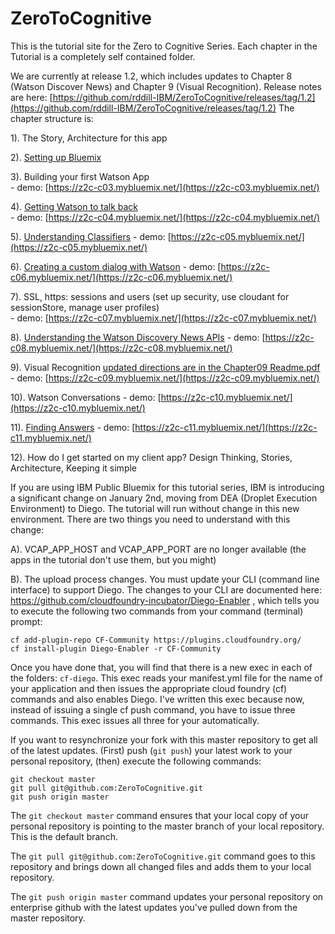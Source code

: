 # ZeroToCognitive

This is the tutorial site for the Zero to Cognitive Series. Each chapter in the Tutorial is a completely self contained folder. 

We are currently at release 1.2, which includes updates to Chapter 8 (Watson Discover News) and Chapter 9 (Visual Recognition). Release notes are here: [https://github.com/rddill-IBM/ZeroToCognitive/releases/tag/1.2](https://github.com/rddill-IBM/ZeroToCognitive/releases/tag/1.2)
The chapter structure is:    


1). The Story, Architecture for this app

2). [Setting up Bluemix](./Chapter02/README.pdf)

3). Building your first Watson App  
    - demo: [https://z2c-c03.mybluemix.net/](https://z2c-c03.mybluemix.net/)

4). [Getting Watson to talk back](./Chapter04/README.pdf)  
    - demo: [https://z2c-c04.mybluemix.net/](https://z2c-c04.mybluemix.net/)

5). [Understanding Classifiers](./Chapter05/README.pdf)
    - demo: [https://z2c-c05.mybluemix.net/](https://z2c-c05.mybluemix.net/)

6). [Creating a custom dialog with Watson](./Chapter06/README.pdf)
    - demo: [https://z2c-c06.mybluemix.net/](https://z2c-c06.mybluemix.net/)

7). SSL, https: sessions and users				    (set up security, use cloudant for sessionStore, manage user profiles)  
     - demo: [https://z2c-c07.mybluemix.net/](https://z2c-c07.mybluemix.net/)

8). [Understanding the Watson Discovery News APIs](./Chapter08/README.pdf)
    - demo: [https://z2c-c08.mybluemix.net/](https://z2c-c08.mybluemix.net/)

9). Visual Recognition [updated directions are in the Chapter09 Readme.pdf](./Chapter09/readme.MD)
    - demo: [https://z2c-c09.mybluemix.net/](https://z2c-c09.mybluemix.net/)

10). Watson Conversations
    - demo: [https://z2c-c10.mybluemix.net/](https://z2c-c10.mybluemix.net/)

11). [Finding Answers](./Chapter11/README.pdf)
    - demo: [https://z2c-c11.mybluemix.net/](https://z2c-c11.mybluemix.net/)

12). How do I get started on my client app?		Design Thinking, Stories, Architecture, Keeping it simple 

If you are using IBM Public Bluemix for this tutorial series, IBM is introducing a significant change on January 2nd, moving from DEA (Droplet Execution Environment) to Diego. The tutorial will run without change in this new environment. There are two things you need to understand with this change:

A). VCAP_APP_HOST and VCAP_APP_PORT are no longer available (the apps in the tutorial don't use them, but you might)

B). The upload process changes. You must update your CLI (command line interface) to support Diego. The changes to your CLI are documented here: https://github.com/cloudfoundry-incubator/Diego-Enabler , which tells you to execute the following two commands from your command (terminal) prompt:

    cf add-plugin-repo CF-Community https://plugins.cloudfoundry.org/
    cf install-plugin Diego-Enabler -r CF-Community

Once you have done that, you will find that there is a new exec in each of the folders: `cf-diego`. This exec reads your manifest.yml file for the name of your application and then issues the appropriate cloud foundry (cf) commands and also enables Diego. I've written this exec because now, instead of issuing a single cf push command, you have to issue three commands. This exec issues all three for your automatically.

If you want to resynchronize your fork with this master repository to get all of the latest updates. (First) push (`git push`) your latest work to your personal repository, (then) execute the following commands:

    git checkout master
    git pull git@github.com:ZeroToCognitive.git
    git push origin master

The `git checkout master` command ensures that your local copy of your personal repository is pointing to the master branch of your local repository. This is the default branch.

The `git pull git@github.com:ZeroToCognitive.git` command goes to this repository and brings down all changed files and adds them to your local repository.

The `git push origin master` command updates your personal repository on enterprise github with the latest updates you've pulled down from the master repository.
